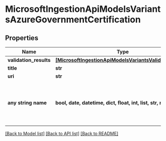 # MicrosoftIngestionApiModelsVariantsAzureGovernmentCertification


## Properties
Name | Type | Description | Notes
------------ | ------------- | ------------- | -------------
**validation_results** | [**[MicrosoftIngestionApiModelsVariantsValidationResult]**](MicrosoftIngestionApiModelsVariantsValidationResult.md) |  | [optional] 
**title** | **str** |  | [optional] 
**uri** | **str** |  | [optional] 
**any string name** | **bool, date, datetime, dict, float, int, list, str, none_type** | any string name can be used but the value must be the correct type | [optional]

[[Back to Model list]](../README.md#documentation-for-models) [[Back to API list]](../README.md#documentation-for-api-endpoints) [[Back to README]](../README.md)


